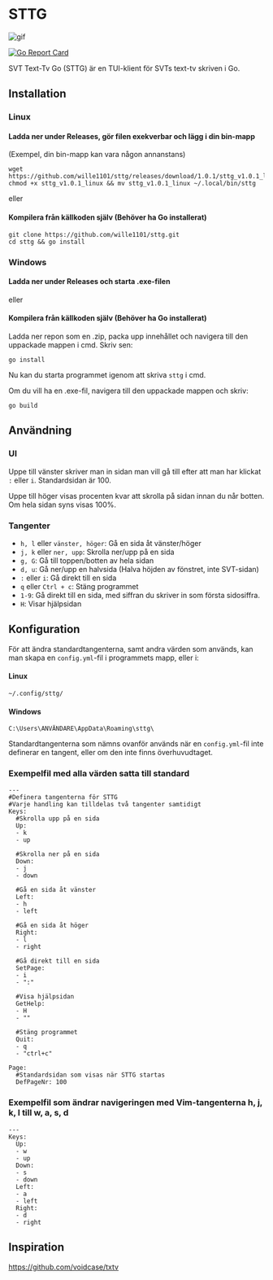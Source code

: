 # STTG

![gif](https://raw.githubusercontent.com/wille1101/gifs/master/animation.gif)

[![Go Report Card](https://goreportcard.com/badge/github.com/wille1101/sttg)](https://goreportcard.com/report/github.com/wille1101/sttg)

SVT Text-Tv Go (STTG) är en TUI-klient för SVTs text-tv skriven i Go.

## Installation

### Linux

#### Ladda ner under Releases, gör filen exekverbar och lägg i din bin-mapp

(Exempel, din bin-mapp kan vara någon annanstans)

```
wget https://github.com/wille1101/sttg/releases/download/1.0.1/sttg_v1.0.1_linux
chmod +x sttg_v1.0.1_linux && mv sttg_v1.0.1_linux ~/.local/bin/sttg
```

eller

#### Kompilera från källkoden själv (Behöver ha Go installerat)

```
git clone https://github.com/wille1101/sttg.git
cd sttg && go install
```

### Windows

#### Ladda ner under Releases och starta .exe-filen

eller

#### Kompilera från källkoden själv (Behöver ha Go installerat)

Ladda ner repon som en .zip, packa upp innehållet och navigera till den uppackade mappen i cmd. Skriv sen:
```
go install
```
Nu kan du starta programmet igenom att skriva `sttg` i cmd.

Om du vill ha en .exe-fil, navigera till den uppackade mappen och skriv:
```
go build
```

## Användning

### UI
Uppe till vänster skriver man in sidan man vill gå till efter att man har klickat `:` eller `i`. Standardsidan är 100.

Uppe till höger visas procenten kvar att skrolla på sidan innan du når botten. Om hela sidan syns visas 100%.

### Tangenter
- `h, l` eller  `vänster, höger`: Gå en sida åt vänster/höger
- `j, k` eller `ner, upp`:  Skrolla ner/upp på en sida
- `g, G`: Gå till toppen/botten av hela sidan
- `d, u`: Gå ner/upp en halvsida (Halva höjden av fönstret, inte SVT-sidan)
- `:` eller `i`:        Gå direkt till en sida
- `q` eller `Ctrl + c`: Stäng programmet
- `1-9`:            Gå direkt till en sida, med siffran du skriver in som första sidosiffra. 
- `H`:            Visar hjälpsidan

## Konfiguration
För att ändra standardtangenterna, samt andra värden som används, kan man skapa en `config.yml`-fil i programmets mapp, eller i:
#### Linux  
`~/.config/sttg/`

#### Windows
`C:\Users\ANVÄNDARE\AppData\Roaming\sttg\`

Standardtangenterna som nämns ovanför används när en `config.yml`-fil inte definerar en tangent, eller om den  inte finns överhuvudtaget.

### Exempelfil med alla värden satta till standard

```
---
#Definera tangenterna för STTG
#Varje handling kan tilldelas två tangenter samtidigt
Keys:
  #Skrolla upp på en sida
  Up:
  - k
  - up

  #Skrolla ner på en sida
  Down:
  - j
  - down

  #Gå en sida åt vänster
  Left:
  - h
  - left

  #Gå en sida åt höger
  Right:
  - l
  - right

  #Gå direkt till en sida
  SetPage:
  - i
  - ":"

  #Visa hjälpsidan
  GetHelp:
  - H
  - ""

  #Stäng programmet
  Quit:
  - q
  - "ctrl+c"

Page:
  #Standardsidan som visas när STTG startas
  DefPageNr: 100

```

### Exempelfil som ändrar navigeringen med Vim-tangenterna h, j, k, l till w, a, s, d

```
---
Keys:
  Up:
  - w
  - up
  Down:
  - s
  - down
  Left:
  - a
  - left
  Right:
  - d
  - right

```

## Inspiration
  https://github.com/voidcase/txtv
